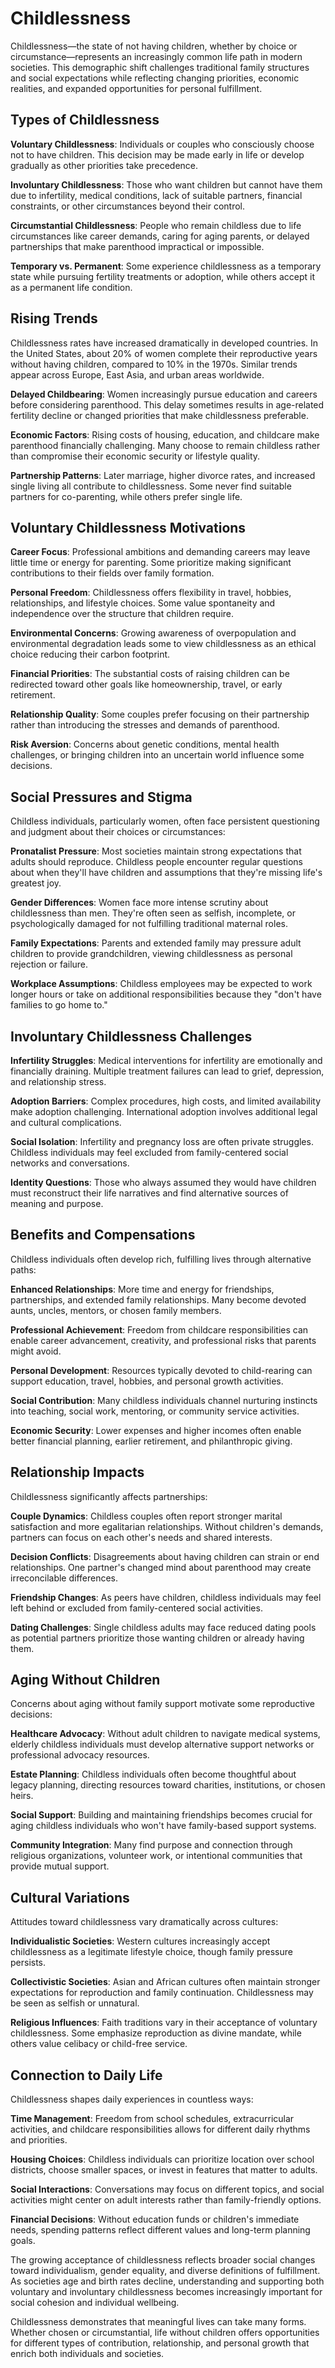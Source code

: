 # Childlessness

Childlessness—the state of not having children, whether by choice or circumstance—represents an increasingly common life path in modern societies. This demographic shift challenges traditional family structures and social expectations while reflecting changing priorities, economic realities, and expanded opportunities for personal fulfillment.

## Types of Childlessness

**Voluntary Childlessness**: Individuals or couples who consciously choose not to have children. This decision may be made early in life or develop gradually as other priorities take precedence.

**Involuntary Childlessness**: Those who want children but cannot have them due to infertility, medical conditions, lack of suitable partners, financial constraints, or other circumstances beyond their control.

**Circumstantial Childlessness**: People who remain childless due to life circumstances like career demands, caring for aging parents, or delayed partnerships that make parenthood impractical or impossible.

**Temporary vs. Permanent**: Some experience childlessness as a temporary state while pursuing fertility treatments or adoption, while others accept it as a permanent life condition.

## Rising Trends

Childlessness rates have increased dramatically in developed countries. In the United States, about 20% of women complete their reproductive years without having children, compared to 10% in the 1970s. Similar trends appear across Europe, East Asia, and urban areas worldwide.

**Delayed Childbearing**: Women increasingly pursue education and careers before considering parenthood. This delay sometimes results in age-related fertility decline or changed priorities that make childlessness preferable.

**Economic Factors**: Rising costs of housing, education, and childcare make parenthood financially challenging. Many choose to remain childless rather than compromise their economic security or lifestyle quality.

**Partnership Patterns**: Later marriage, higher divorce rates, and increased single living all contribute to childlessness. Some never find suitable partners for co-parenting, while others prefer single life.

## Voluntary Childlessness Motivations

**Career Focus**: Professional ambitions and demanding careers may leave little time or energy for parenting. Some prioritize making significant contributions to their fields over family formation.

**Personal Freedom**: Childlessness offers flexibility in travel, hobbies, relationships, and lifestyle choices. Some value spontaneity and independence over the structure that children require.

**Environmental Concerns**: Growing awareness of overpopulation and environmental degradation leads some to view childlessness as an ethical choice reducing their carbon footprint.

**Financial Priorities**: The substantial costs of raising children can be redirected toward other goals like homeownership, travel, or early retirement.

**Relationship Quality**: Some couples prefer focusing on their partnership rather than introducing the stresses and demands of parenthood.

**Risk Aversion**: Concerns about genetic conditions, mental health challenges, or bringing children into an uncertain world influence some decisions.

## Social Pressures and Stigma

Childless individuals, particularly women, often face persistent questioning and judgment about their choices or circumstances:

**Pronatalist Pressure**: Most societies maintain strong expectations that adults should reproduce. Childless people encounter regular questions about when they'll have children and assumptions that they're missing life's greatest joy.

**Gender Differences**: Women face more intense scrutiny about childlessness than men. They're often seen as selfish, incomplete, or psychologically damaged for not fulfilling traditional maternal roles.

**Family Expectations**: Parents and extended family may pressure adult children to provide grandchildren, viewing childlessness as personal rejection or failure.

**Workplace Assumptions**: Childless employees may be expected to work longer hours or take on additional responsibilities because they "don't have families to go home to."

## Involuntary Childlessness Challenges

**Infertility Struggles**: Medical interventions for infertility are emotionally and financially draining. Multiple treatment failures can lead to grief, depression, and relationship stress.

**Adoption Barriers**: Complex procedures, high costs, and limited availability make adoption challenging. International adoption involves additional legal and cultural complications.

**Social Isolation**: Infertility and pregnancy loss are often private struggles. Childless individuals may feel excluded from family-centered social networks and conversations.

**Identity Questions**: Those who always assumed they would have children must reconstruct their life narratives and find alternative sources of meaning and purpose.

## Benefits and Compensations

Childless individuals often develop rich, fulfilling lives through alternative paths:

**Enhanced Relationships**: More time and energy for friendships, partnerships, and extended family relationships. Many become devoted aunts, uncles, mentors, or chosen family members.

**Professional Achievement**: Freedom from childcare responsibilities can enable career advancement, creativity, and professional risks that parents might avoid.

**Personal Development**: Resources typically devoted to child-rearing can support education, travel, hobbies, and personal growth activities.

**Social Contribution**: Many childless individuals channel nurturing instincts into teaching, social work, mentoring, or community service activities.

**Economic Security**: Lower expenses and higher incomes often enable better financial planning, earlier retirement, and philanthropic giving.

## Relationship Impacts

Childlessness significantly affects partnerships:

**Couple Dynamics**: Childless couples often report stronger marital satisfaction and more egalitarian relationships. Without children's demands, partners can focus on each other's needs and shared interests.

**Decision Conflicts**: Disagreements about having children can strain or end relationships. One partner's changed mind about parenthood may create irreconcilable differences.

**Friendship Changes**: As peers have children, childless individuals may feel left behind or excluded from family-centered social activities.

**Dating Challenges**: Single childless adults may face reduced dating pools as potential partners prioritize those wanting children or already having them.

## Aging Without Children

Concerns about aging without family support motivate some reproductive decisions:

**Healthcare Advocacy**: Without adult children to navigate medical systems, elderly childless individuals must develop alternative support networks or professional advocacy resources.

**Estate Planning**: Childless individuals often become thoughtful about legacy planning, directing resources toward charities, institutions, or chosen heirs.

**Social Support**: Building and maintaining friendships becomes crucial for aging childless individuals who won't have family-based support systems.

**Community Integration**: Many find purpose and connection through religious organizations, volunteer work, or intentional communities that provide mutual support.

## Cultural Variations

Attitudes toward childlessness vary dramatically across cultures:

**Individualistic Societies**: Western cultures increasingly accept childlessness as a legitimate lifestyle choice, though family pressure persists.

**Collectivistic Societies**: Asian and African cultures often maintain stronger expectations for reproduction and family continuation. Childlessness may be seen as selfish or unnatural.

**Religious Influences**: Faith traditions vary in their acceptance of voluntary childlessness. Some emphasize reproduction as divine mandate, while others value celibacy or child-free service.

## Connection to Daily Life

Childlessness shapes daily experiences in countless ways:

**Time Management**: Freedom from school schedules, extracurricular activities, and childcare responsibilities allows for different daily rhythms and priorities.

**Housing Choices**: Childless individuals can prioritize location over school districts, choose smaller spaces, or invest in features that matter to adults.

**Social Interactions**: Conversations may focus on different topics, and social activities might center on adult interests rather than family-friendly options.

**Financial Decisions**: Without education funds or children's immediate needs, spending patterns reflect different values and long-term planning goals.

The growing acceptance of childlessness reflects broader social changes toward individualism, gender equality, and diverse definitions of fulfillment. As societies age and birth rates decline, understanding and supporting both voluntary and involuntary childlessness becomes increasingly important for social cohesion and individual wellbeing.

Childlessness demonstrates that meaningful lives can take many forms. Whether chosen or circumstantial, life without children offers opportunities for different types of contribution, relationship, and personal growth that enrich both individuals and societies.